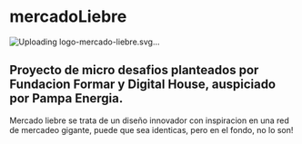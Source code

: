 # mercadoLiebre

![Uploading logo-mercado-liebre.svg…]()

## Proyecto de micro desafios planteados por Fundacion Formar y Digital House, auspiciado por Pampa Energia.

Mercado liebre se trata de un diseño innovador con inspiracion en una red de mercadeo gigante, puede que sea identicas, pero en el fondo, no lo son!
